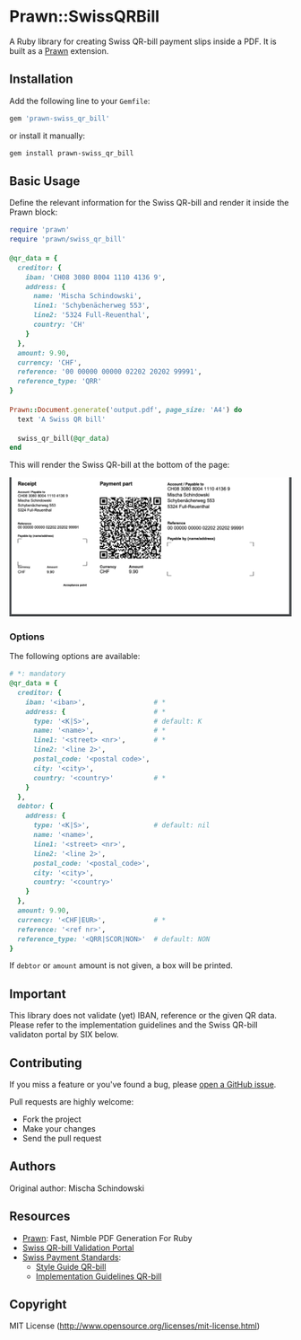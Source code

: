 # Prawn::SwissQRBill

A Ruby library for creating Swiss QR-bill payment slips inside a PDF. It is
built as a [Prawn](https://github.com/prawnpdf/prawn) extension.

## Installation

Add the following line to your `Gemfile`:

```ruby
gem 'prawn-swiss_qr_bill'
```

or install it manually:

```bash
gem install prawn-swiss_qr_bill
```

## Basic Usage

Define the relevant information for the Swiss QR-bill and render it inside the Prawn block:

```ruby
require 'prawn'
require 'prawn/swiss_qr_bill'

@qr_data = {
  creditor: {
    iban: 'CH08 3080 8004 1110 4136 9',
    address: {
      name: 'Mischa Schindowski',
      line1: 'Schybenächerweg 553',
      line2: '5324 Full-Reuenthal',
      country: 'CH'
    }
  },
  amount: 9.90,
  currency: 'CHF',
  reference: '00 00000 00000 02202 20202 99991',
  reference_type: 'QRR'
}

Prawn::Document.generate('output.pdf', page_size: 'A4') do
  text 'A Swiss QR bill'

  swiss_qr_bill(@qr_data)
end
```

This will render the Swiss QR-bill at the bottom of the page:

![Swiss QR-bill Example, PDF](./images/sqb_example_01.png)

### Options

The following options are available:

```ruby
# *: mandatory
@qr_data = {
  creditor: {
    iban: '<iban>',                 # *
    address: {                      # *
      type: '<K|S>',                # default: K
      name: '<name>',               # *
      line1: '<street> <nr>',       # *
      line2: '<line 2>',
      postal_code: '<postal code>',
      city: '<city>',
      country: '<country>'          # *
    }
  },
  debtor: {
    address: {
      type: '<K|S>',                # default: nil
      name: '<name>',
      line1: '<street> <nr>',
      line2: '<line 2>',
      postal_code: '<postal_code>',
      city: '<city>',
      country: '<country>'
    }
  },
  amount: 9.90,
  currency: '<CHF|EUR>',            # *
  reference: '<ref nr>',
  reference_type: '<QRR|SCOR|NON>'  # default: NON
}
```

If `debtor` or `amount` amount is not given, a box will be printed.

## Important

This library does not validate (yet) IBAN, reference or the given QR data.
Please refer to the implementation guidelines and the Swiss QR-bill validaton
portal by SIX below.

## Contributing

If you miss a feature or you've found a bug, please [open a GitHub issue](https://github.com/mitosch/prawn-swiss_qr_bill/issues).

Pull requests are highly welcome:

* Fork the project
* Make your changes
* Send the pull request

## Authors

Original author: Mischa Schindowski

## Resources

* [Prawn](https://github.com/prawnpdf/prawn): Fast, Nimble PDF Generation For Ruby
* [Swiss QR-bill Validation Portal](https://validation.iso-payments.ch/qrrechnung)
* [Swiss Payment Standards](https://www.paymentstandards.ch):
  * [Style Guide QR-bill](https://www.paymentstandards.ch/dam/downloads/style-guide-en.pdf)
  * [Implementation Guidelines QR-bill](https://www.paymentstandards.ch/dam/downloads/ig-qr-bill-en.pdf)

## Copyright

MIT License (http://www.opensource.org/licenses/mit-license.html)
